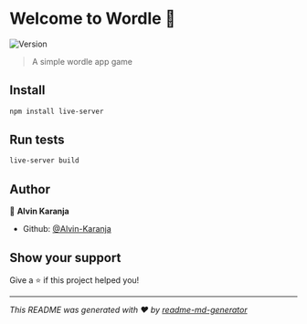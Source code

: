 # Welcome to Wordle 👋
![Version](https://img.shields.io/badge/version-1.0-blue.svg?cacheSeconds=2592000)

> A simple wordle app game

## Install

```sh
npm install live-server
```

## Run tests

```sh
live-server build
```

## Author

👤 **Alvin Karanja**

* Github: [@Alvin-Karanja](https://github.com/Alvin-Karanja)

## Show your support

Give a ⭐️ if this project helped you!


***
_This README was generated with ❤️ by [readme-md-generator](https://github.com/kefranabg/readme-md-generator)_
